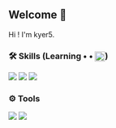 ## Welcome 🐰
Hi ! I'm kyer5.

### 🛠 Skills (Learning • • <img align="center" width="20px" src="https://github.githubassets.com/images/mona-loading-dark.gif"/>)
<p>
  <a href="https://www.java.com/en/" target="_blank" class="simple-icon"><img src="https://img.shields.io/badge/Java-EB282A?style=flat&logo=Java&logoColor=white"/></a>
  <a href="https://spring.io/projects/spring-boot" target="_blank" class="simple-icon"><img src="https://img.shields.io/badge/Spring Boot-6db33f?style=flat&logo=SpringBoot&logoColor=white"/></a>
  <a href="https://www.mysql.com" target="_blank" class="simple-icon"><img src="https://img.shields.io/badge/MySQL-4479A1?style=flat&logo=MySQL&logoColor=white"/></a>
</p>

### ⚙️ Tools
<p>
  <a href="https://www.jetbrains.com/ko-kr/idea/" target="_blank" class="simple-icon"><img src="https://img.shields.io/badge/IntelliJ IDEA-000000?style=flat&logo=IntelliJ IDEA&logoColor=white"/></a>
  <a href="https://git-scm.com" target="_blank" class="simple-icon"><img src="https://img.shields.io/badge/Git-f05032?style=flat&logo=Git&logoColor=white"/></a>
</p>
